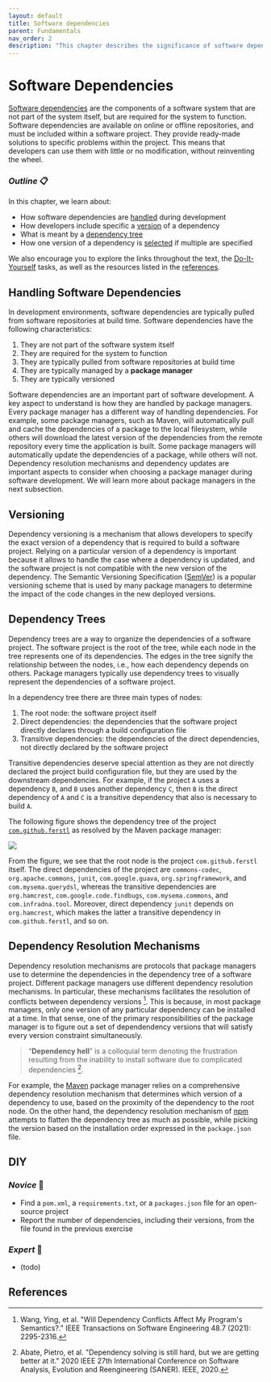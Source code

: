 ```yaml
---
layout: default
title: Software dependencies
parent: Fundamentals
nav_order: 2
description: "This chapter describes the significance of software dependencies in software development"
---
```


# Software Dependencies

[Software dependencies](https://en.wikipedia.org/wiki/Third-party_software_component) are the components of a software system that are not part of the system itself, but are required for the system to function. Software dependencies are available on online or offline repositories, and must be included within a software project. They provide ready-made solutions to specific problems within the project. This means that developers can use them with little or no modification, without reinventing the wheel.

### _Outline_ 📋

In this chapter, we learn about:

- How software dependencies are [handled](#handling-software-dependencies) during development
- How developers include specific a [version](#versioning) of a dependency
- What is meant by a [dependency tree](#dependency-trees)
- How one version of a dependency is [selected](#dependency-resolution-mechanisms) if multiple are specified

We also encourage you to explore the links throughout the text, the [Do-It-Yourself](#diy) tasks, as well as the resources listed in the [references](#references).

## Handling Software Dependencies

In development environments, software dependencies are typically pulled from software repositories at build time. Software dependencies have the following characteristics:

1. They are not part of the software system itself
2. They are required for the system to function
3. They are typically pulled from software repositories at build time
4. They are typically managed by a **package manager**
5. They are typically versioned

Software dependencies are an important part of software development. A key aspect to understand is how they are handled by package managers. Every package manager has a different way of handling dependencies. For example, some package managers, such as Maven, will automatically pull and cache the dependencies of a package to the local filesystem, while others will download the latest version of the dependencies from the remote repository every time the application is built. Some package managers will automatically update the dependencies of a package, while others will not. Dependency resolution mechanisms and dependency updates are important aspects to consider when choosing a package manager during software development. We will learn more about package managers in the next subsection.

## Versioning

Dependency versioning is a mechanism that allows developers to specify the exact version of a dependency that is required to build a software project. Relying on a particular version of a dependency is important because it allows to handle the case where a dependency is updated, and the software project is not compatible with the new version of the dependency. The Semantic Versioning Specification ([SemVer](https://semver.org/)) is a popular versioning scheme that is used by many package managers to determine the impact of the code changes in the new deployed versions.

## Dependency Trees

Dependency trees are a way to organize the dependencies of a software project. The software project is the root of the tree, while each node in the tree represents one of its dependencies. The edges in the tree signify the relationship between the nodes, i.e., how each dependency depends on others. Package managers typically use dependency trees to visually represent the dependencies of a software project.

In a dependency tree there are three main types of nodes:

1. The root node: the software project itself
2. Direct dependencies: the dependencies that the software project directly declares through a build configuration file
3. Transitive dependencies: the dependencies of the direct dependencies, not directly declared by the software project

Transitive dependencies deserve special attention as they are not directly declared the project build configuration file, but they are used by the downstream dependencies.
For example, if the project `A` uses a dependency `B`, and `B` uses another dependency `C`, then `B` is the direct dependency of `A` and `C` is a transitive dependency that also is necessary to build `A`.

The following figure shows the dependency tree of the project [`com.github.ferstl`](https://github.com/ferstl/depgraph-maven-plugin) as resolved by the Maven package manager:

![](https://github.com/ferstl/depgraph-maven-plugin/raw/master/src/doc/by-group-id.png)

From the figure, we see that the root node is the project `com.github.ferstl` itself. The direct dependencies of the project are `commons-codec`, `org.apache.commons`, `junit`, `com.google.guava`, `org.springframework`, and `com.mysema.querydsl`, whereas the transitive dependencies are `org.hamcrest`, `com.google.code.findbugs`, `com.mysema.commons`, and `com.infradna.tool`. Moreover, direct dependency `junit` depends on `org.hamcrest`, which makes the latter a transitive dependency in `com.github.ferstl`, and so on.

## Dependency Resolution Mechanisms

Dependency resolution mechanisms are protocols that package managers use to determine the dependencies in the dependency tree of a software project. Different package managers use different dependency resolution mechanisms. In particular, these mechanisms facilitates the resolution of conflicts between dependency versions [^1]. This is because, in most package managers, only one version of any particular dependency can be installed at a time. In that sense, one of the primary responsibilities of the package manager is to figure out a set of dependendency versions that will satisfy every version constraint simultaneously.

> “**Dependency hell**” is a colloquial term denoting the frustration resulting from the inability to install software due to complicated dependencies [^2].

For example, the [Maven](https://maven.apache.org/guides/introduction/introduction-to-dependency-mechanism.html) package manager relies on a comprehensive dependency resolution mechanism that determines which version of a dependency to use, based on the proximity of the dependency to the root node. On the other hand, the dependency resolution mechanism of [npm](https://medium.com/learnwithrahul/understanding-npm-dependency-resolution-84a24180901b) attempts to flatten the dependency tree as much as possible, while picking the version based on the installation order expressed in the `package.json` file.


## DIY

### _Novice_ 👾
- Find a `pom.xml`, a `requirements.txt`, or a `packages.json` file for an open-source project
- Report the number of dependencies, including their versions, from the file found in the previous exercise

### _Expert_ 💯
- (todo)

## References

[^1]: Wang, Ying, et al. "Will Dependency Conflicts Affect My Program's Semantics?." IEEE Transactions on Software Engineering 48.7 (2021): 2295-2316.
[^2]: Abate, Pietro, et al. "Dependency solving is still hard, but we are getting better at it." 2020 IEEE 27th International Conference on Software Analysis, Evolution and Reengineering (SANER). IEEE, 2020.
